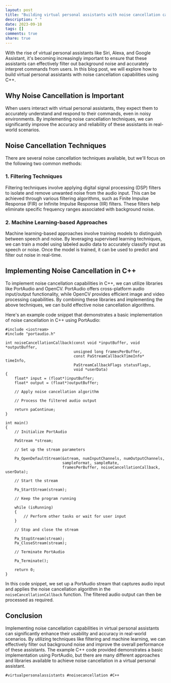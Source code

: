 ```yaml
---
layout: post
title: "Building virtual personal assistants with noise cancellation capabilities using C++"
description: " "
date: 2023-09-18
tags: []
comments: true
share: true
---
```


With the rise of virtual personal assistants like Siri, Alexa, and Google Assistant, it's becoming increasingly important to ensure that these assistants can effectively filter out background noise and accurately interpret commands from users. In this blog post, we will explore how to build virtual personal assistants with noise cancellation capabilities using C++.

## Why Noise Cancellation is Important

When users interact with virtual personal assistants, they expect them to accurately understand and respond to their commands, even in noisy environments. By implementing noise cancellation techniques, we can significantly improve the accuracy and reliability of these assistants in real-world scenarios.

## Noise Cancellation Techniques

There are several noise cancellation techniques available, but we'll focus on the following two common methods:

### 1. Filtering Techniques

Filtering techniques involve applying digital signal processing (DSP) filters to isolate and remove unwanted noise from the audio input. This can be achieved through various filtering algorithms, such as Finite Impulse Response (FIR) or Infinite Impulse Response (IIR) filters. These filters help eliminate specific frequency ranges associated with background noise.

### 2. Machine Learning-based Approaches

Machine learning-based approaches involve training models to distinguish between speech and noise. By leveraging supervised learning techniques, we can train a model using labeled audio data to accurately classify input as speech or noise. Once the model is trained, it can be used to predict and filter out noise in real-time.

## Implementing Noise Cancellation in C++

To implement noise cancellation capabilities in C++, we can utilize libraries like PortAudio and OpenCV. PortAudio offers cross-platform audio input/output functionality, while OpenCV provides efficient image and video processing capabilities. By combining these libraries and implementing the above techniques, we can build effective noise cancellation algorithms.

Here's an example code snippet that demonstrates a basic implementation of noise cancellation in C++ using PortAudio:

```
#include <iostream>
#include "portaudio.h"

int noiseCancellationCallback(const void *inputBuffer, void *outputBuffer,
                              unsigned long framesPerBuffer,
                              const PaStreamCallbackTimeInfo* timeInfo,
                              PaStreamCallbackFlags statusFlags,
                              void *userData)
{
    float* input = (float*)inputBuffer;
    float* output = (float*)outputBuffer;
    
    // Apply noise cancellation algorithm
    
    // Process the filtered audio output
    
    return paContinue;
}

int main()
{
    // Initialize PortAudio
    
    PaStream *stream;
    
    // Set up the stream parameters
    
    Pa_OpenDefaultStream(&stream, numInputChannels, numOutputChannels,
                         sampleFormat, sampleRate,
                         framesPerBuffer, noiseCancellationCallback, userData);
    
    // Start the stream
    
    Pa_StartStream(stream);
    
    // Keep the program running
    
    while (isRunning)
    {
        // Perform other tasks or wait for user input
    }
    
    // Stop and close the stream
    
    Pa_StopStream(stream);
    Pa_CloseStream(stream);
    
    // Terminate PortAudio
    
    Pa_Terminate();
    
    return 0;
}
```

In this code snippet, we set up a PortAudio stream that captures audio input and applies the noise cancellation algorithm in the `noiseCancellationCallback` function. The filtered audio output can then be processed as required.

## Conclusion

Implementing noise cancellation capabilities in virtual personal assistants can significantly enhance their usability and accuracy in real-world scenarios. By utilizing techniques like filtering and machine learning, we can effectively filter out background noise and improve the overall performance of these assistants. The example C++ code provided demonstrates a basic implementation using PortAudio, but there are many different approaches and libraries available to achieve noise cancellation in a virtual personal assistant.

```
#virtualpersonalassistants #noisecancellation #C++